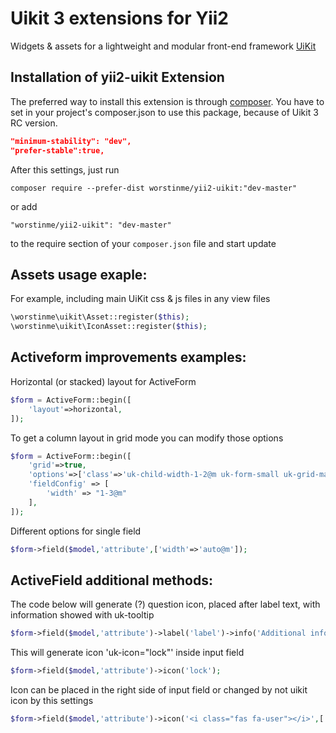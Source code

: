 # Uikit 3 extensions for Yii2

Widgets & assets for a lightweight and modular front-end framework [UiKit](http://getuikit.com/) 


Installation of yii2-uikit Extension
------------------------------------

The preferred way to install this extension is through [composer](http://getcomposer.org/download/).
You have to set in your project's composer.json to use this package, because of Uikit 3 RC version.

```json
"minimum-stability": "dev",
"prefer-stable":true,
```
After this settings, just run
```
composer require --prefer-dist worstinme/yii2-uikit:"dev-master"
```
or add
```
"worstinme/yii2-uikit": "dev-master"
```
to the require section of your `composer.json` file and start update

Assets usage exaple:
-------------

For example, including main UiKit css & js files in any view files

```php
\worstinme\uikit\Asset::register($this);
\worstinme\uikit\IconAsset::register($this);
```

Activeform improvements examples:
-------------

Horizontal (or stacked) layout for ActiveForm

```php
$form = ActiveForm::begin([
    'layout'=>horizontal,
]);
```

To get a column layout in grid mode you can modify those options

```php
$form = ActiveForm::begin([
    'grid'=>true,
    'options'=>['class'=>'uk-child-width-1-2@m uk-form-small uk-grid-match'],
    'fieldConfig' => [
        'width' => "1-3@m"
    ],
]);
```
Different options for single field

```php
$form->field($model,'attribute',['width'=>'auto@m']);
```

ActiveField additional methods:
---------------
The code below will generate (?) question icon, placed after label text, with information showed with uk-tooltip 
```php
$form->field($model,'attribute')->label('label')->info('Additional info to the label of this field);
```
This will generate icon 'uk-icon="lock"' inside input field 
```php
$form->field($model,'attribute')->icon('lock');
```
Icon can be placed in the right side of input field or changed by not uikit icon by this settings
```php
$form->field($model,'attribute')->icon('<i class="fas fa-user"></i>',['flip'=>true,'uikit'=>false,'tag'=>'a','href'=>'http://example.com']);
```